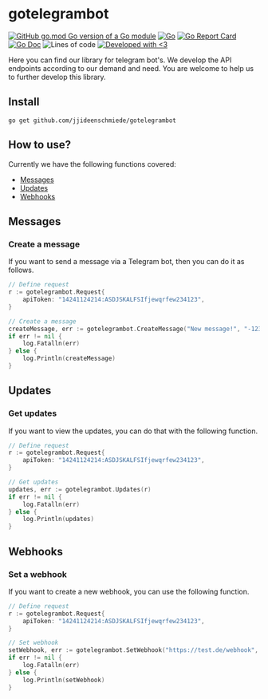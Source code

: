 # gotelegrambot

[![GitHub go.mod Go version of a Go module](https://img.shields.io/github/go-mod/go-version/jjideenschmiede/gotelegrambot.svg)](https://golang.org/) [![Go](https://github.com/jjideenschmiede/gotelegrambot/actions/workflows/go.yml/badge.svg)](https://github.com/jjideenschmiede/gotelegrambot/actions/workflows/go.yml) [![Go Report Card](https://goreportcard.com/badge/github.com/jjideenschmiede/gotelegrambot)](https://goreportcard.com/report/github.com/jjideenschmiede/gotelegrambot) [![Go Doc](https://godoc.org/github.com/jjideenschmiede/gotelegrambot?status.svg)](https://pkg.go.dev/github.com/jjideenschmiede/gotelegrambot) ![Lines of code](https://img.shields.io/tokei/lines/github/jjideenschmiede/gotelegrambot) [![Developed with <3](https://img.shields.io/badge/Developed%20with-%3C3-19ABFF)](https://jj-dev.de/)

Here you can find our library for telegram bot's. We develop the API endpoints according to our demand and need. You are welcome to help us to further develop this library.

## Install

```console
go get github.com/jjideenschmiede/gotelegrambot
```

## How to use?

Currently we have the following functions covered:

- [Messages](https://github.com/jjideenschmiede/gotelegrambot#messages)
- [Updates](https://github.com/jjideenschmiede/gotelegrambot#updates)
- [Webhooks](https://github.com/jjideenschmiede/gotelegrambot#webhooks)


## Messages

### Create a message

If you want to send a message via a Telegram bot, then you can do it as follows.

```go
// Define request
r := gotelegrambot.Request{
    apiToken: "14241124214:ASDJSKALFSIfjewqrfew234123",
}

// Create a message
createMessage, err := gotelegrambot.CreateMessage("New message!", "-1234567", "Markdown", r)
if err != nil {
    log.Fatalln(err)
} else {
    log.Println(createMessage)
}
```

## Updates

### Get updates

If you want to view the updates, you can do that with the following function.

```go
// Define request
r := gotelegrambot.Request{
    apiToken: "14241124214:ASDJSKALFSIfjewqrfew234123",
}

// Get updates
updates, err := gotelegrambot.Updates(r)
if err != nil {
    log.Fatalln(err)
} else {
    log.Println(updates)
}
```

## Webhooks

### Set a webhook

If you want to create a new webhook, you can use the following function.

```go
// Define request
r := gotelegrambot.Request{
    apiToken: "14241124214:ASDJSKALFSIfjewqrfew234123",
}

// Set webhook
setWebhook, err := gotelegrambot.SetWebhook("https://test.de/webhook", r)
if err != nil {
    log.Fatalln(err)
} else {
    log.Println(setWebhook)
}
```
